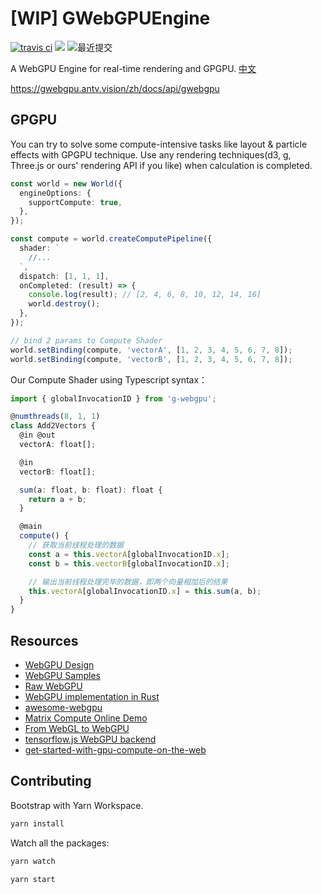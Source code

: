 # [WIP] GWebGPUEngine

[![travis ci](https://travis-ci.com/antvis/GWebGPUEngine.svg?branch=master)](https://travis-ci.com/antvis/GWebGPUEngine) [![](https://flat.badgen.net/npm/v/@antv/g-webgpu?icon=npm)](https://www.npmjs.com/package/@antv/g-webgpu) ![最近提交](https://badgen.net/github/last-commit/antvis/GWebGPUEngine)

A WebGPU Engine for real-time rendering and GPGPU. [中文](./README.zh-CN.md)

https://gwebgpu.antv.vision/zh/docs/api/gwebgpu

## GPGPU

You can try to solve some compute-intensive tasks like layout & particle effects with GPGPU technique.
Use any rendering techniques(d3, g, Three.js or ours' rendering API if you like) when calculation is completed.

```typescript
const world = new World({
  engineOptions: {
    supportCompute: true,
  },
});

const compute = world.createComputePipeline({
  shader: `
    //...
  `,
  dispatch: [1, 1, 1],
  onCompleted: (result) => {
    console.log(result); // [2, 4, 6, 8, 10, 12, 14, 16]
    world.destroy();
  },
});

// bind 2 params to Compute Shader
world.setBinding(compute, 'vectorA', [1, 2, 3, 4, 5, 6, 7, 8]);
world.setBinding(compute, 'vectorB', [1, 2, 3, 4, 5, 6, 7, 8]);
```

Our Compute Shader using Typescript syntax：

```typescript
import { globalInvocationID } from 'g-webgpu';

@numthreads(8, 1, 1)
class Add2Vectors {
  @in @out
  vectorA: float[];

  @in
  vectorB: float[];

  sum(a: float, b: float): float {
    return a + b;
  }

  @main
  compute() {
    // 获取当前线程处理的数据
    const a = this.vectorA[globalInvocationID.x];
    const b = this.vectorB[globalInvocationID.x];

    // 输出当前线程处理完毕的数据，即两个向量相加后的结果
    this.vectorA[globalInvocationID.x] = this.sum(a, b);
  }
}
```

## Resources

- [WebGPU Design](https://github.com/gpuweb/gpuweb/tree/master/design)
- [WebGPU Samples](https://github.com/austinEng/webgpu-samples)
- [Raw WebGPU](https://alain.xyz/blog/raw-webgpu)
- [WebGPU implementation in Rust](https://github.com/gfx-rs/wgpu)
- [awesome-webgpu](https://github.com/mikbry/awesome-webgpu)
- [Matrix Compute Online Demo](https://observablehq.com/@yhyddr/gpu-matrix-compute)
- [From WebGL to WebGPU](https://www.youtube.com/watch?v=A2FxeEl4nWw)
- [tensorflow.js WebGPU backend](https://github.com/tensorflow/tfjs/tree/master/tfjs-backend-webgpu)
- [get-started-with-gpu-compute-on-the-web](https://developers.google.com/web/updates/2019/08/get-started-with-gpu-compute-on-the-web#shader_programming)

## Contributing

Bootstrap with Yarn Workspace.

```bash
yarn install
```

Watch all the packages:

```bash
yarn watch
```

```bash
yarn start
```

